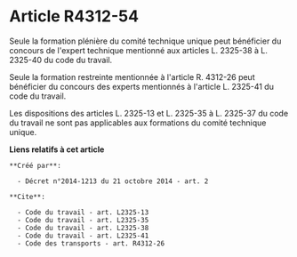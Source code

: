 # Article R4312-54

Seule la formation plénière du comité technique unique peut bénéficier du concours de l'expert technique mentionné aux
articles L. 2325-38 à L. 2325-40 du code du travail. 

Seule la formation restreinte mentionnée à l'article R. 4312-26 peut bénéficier du concours des experts mentionnés à
l'article L. 2325-41 du code du travail. 

Les dispositions des articles L. 2325-13 et L. 2325-35 à L. 2325-37 du code du travail ne sont pas applicables aux formations
du comité technique unique.

**Liens relatifs à cet article**

	**Créé par**:

	  - Décret n°2014-1213 du 21 octobre 2014 - art. 2

	**Cite**:

	  - Code du travail - art. L2325-13
	  - Code du travail - art. L2325-35
	  - Code du travail - art. L2325-38
	  - Code du travail - art. L2325-41
	  - Code des transports - art. R4312-26
